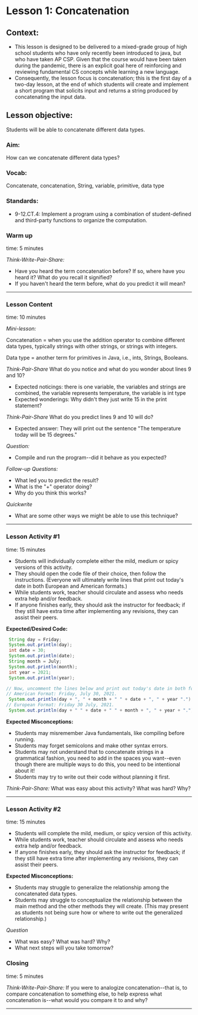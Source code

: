 # Lesson 1: Concatenation

## Context:
- This lesson is designed to be delivered to a mixed-grade group of high school students who have only recently been introduced to java, but who have taken AP CSP. Given that the course would have been taken during the pandemic, there is an explicit goal here of reinforcing and reviewing fundamental CS concepts while learning a new language.  
- Consequently, the lesson focus is concatenation; this is the first day of a two-day lesson, at the end of which students will create and implement a short program that solicits input and returns a string produced by concatenating the input data.

## Lesson objective:
Students will be able to concatenate different data types.  

### Aim:
How can we concatenate different data types?

### Vocab:
Concatenate, concatenation, String, variable, primitive, data type

### Standards:
- 9-12.CT.4: Implement a program using a combination of student-defined and third-party functions to organize the computation.

### Warm up
time: 5 minutes

*Think-Write-Pair-Share:*
- Have you heard the term concatenation before? If so, where have you heard it? What do you recall it signified?
- If you haven't heard the term before, what do you predict it will mean?

---

### Lesson Content
time: 10 minutes

*Mini-lesson:*

Concatenation = when you use the addition operator to combine different data types, typically strings with other strings, or strings with integers.

Data type = another term for primitives in Java, i.e., ints, Strings, Booleans.

*Think-Pair-Share* What do you notice and what do you wonder about lines 9 and 10?
- Expected noticings: there is one variable, the variables and strings are combined, the variable represents temperature, the variable is int type
- Expected wonderings: Why didn't they just write 15 in the print statement?

*Think-Pair-Share* What do you predict lines 9 and 10 will do?
- Expected answer: They will print out the sentence "The temperature today will be 15 degrees."

*Question:*
- Compile and run the program--did it behave as you expected?

*Follow-up Questions:*
- What led you to predict the result?
- What is the "+" operator doing?
- Why do you think this works?

*Quickwrite*
- What are some other ways we might be able to use this technique?

---

### Lesson Activity #1
time: 15 minutes

- Students will individually complete either the mild, medium or spicy versions of this activity.
- They should open the code file of their choice, then follow the instructions. (Everyone will ultimately write lines that print out today's date in both European and American formats.)
- While students work, teacher should circulate and assess who needs extra help and/or feedback.
- If anyone finishes early, they should ask the instructor for feedback; if they still have extra time after implementing any revisions, they can assist their peers.

**Expected/Desired Code:**
```java
 String day = Friday;
 System.out.println(day);
 int date = 30;
 System.out.println(date);
 String month = July;
 System.out.println(month);
 int year = 2021;
 System.out.println(year);

// Now, uncomment the lines below and print out today's date in both formats!
// American Format: Friday, July 30, 2021.
 System.out.println(day + ", " + month + " " + date + ", " + year ".");
// European Format: Friday 30 July, 2021.
 System.out.println(day + " " + date + " " + month + ", " + year + ".");
```

**Expected Misconceptions:**
- Students may misremember Java fundamentals, like compiling before running.
- Students may forget semicolons and make other syntax errors.
- Students may not understand that to concatenate strings in a grammatical fashion, you need to add in the spaces you want--even though there are multiple ways to do this, you need to be intentional about it!
- Students may try to write out their code without planning it first.

*Think-Pair-Share:*
What was easy about this activity? What was hard? Why?

---

### Lesson Activity #2
time: 15 minutes

- Students will complete the mild, medium, or spicy version of this activity.
- While students work, teacher should circulate and assess who needs extra help and/or feedback.
- If anyone finishes early, they should ask the instructor for feedback; if they still have extra time after implementing any revisions, they can assist their peers.

**Expected Misconceptions:**
- Students may struggle to generalize the relationship among the concatenated data types.
- Students may struggle to conceptualize the relationship between the main method and the other methods they will create. (This may present as students not being sure how or where to write out the generalized relationship.)

*Question*
- What was easy? What was hard? Why?
- What next steps will you take tomorrow?

### Closing
time: 5 minutes

*Think-Write-Pair-Share:*
If you were to analogize concatenation--that is, to compare concatenation to something else, to help express what concatenation is--what would you compare it to and why?

---

